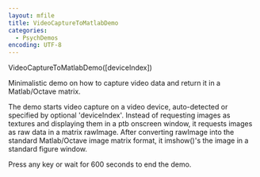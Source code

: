 ```yaml
---
layout: mfile
title: VideoCaptureToMatlabDemo
categories:
  - PsychDemos
encoding: UTF-8
---
```


VideoCaptureToMatlabDemo([deviceIndex])

Minimalistic demo on how to capture video data and return it in a
Matlab/Octave matrix.

The demo starts video capture on a video device, auto-detected or
specified by optional 'deviceIndex'. Instead of requesting images as
textures and displaying them in a ptb onscreen window, it requests images
as raw data in a matrix rawImage. After converting rawImage into the
standard Matlab/Octave image matrix format, it imshow()'s the image in a
standard figure window.

Press any key or wait for 600 seconds to end the demo.
